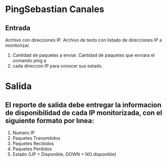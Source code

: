 # PingSebastian Canales
## Entrada
Archivo con direcciones IP. Archivo de texto con listado de direcciones IP a monitorizar.
1. Cantidad de paquetes a enviar. Cantidad de paquetes que enviara el comando ping a
2. cada direccion IP para conocer sus estado.

# Salida
## El reporte de salida debe entregar la informacion de disponibilidad de cada IP monitorizada, con el siguiente formato por lınea:
1. Numero IP
2. Paquetes Transmitidos
3. Paquetes Recibidos
4. Paquetes Perdidos
5. Estado (UP = Disponible, DOWN = NO disponible)
